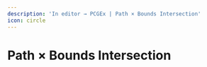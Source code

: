 ```yaml
---
description: 'In editor → PCGEx | Path × Bounds Intersection'
icon: circle
---
```


# Path × Bounds Intersection

